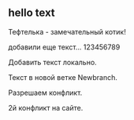 ## hello text

Тефтелька - замечательный котик!

добавили еще текст...
123456789

Добавить текст локально.


Текст в новой ветке Newbranch.

Разрешаем конфликт.

2й конфликт на сайте.
